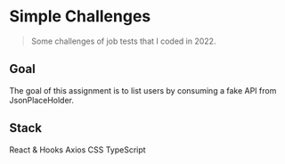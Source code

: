 # Simple Challenges

> Some challenges of job tests that I coded in 2022.

## Goal

The goal of this assignment is to list users by consuming a fake API from JsonPlaceHolder.

## Stack
React & Hooks
Axios
CSS
TypeScript